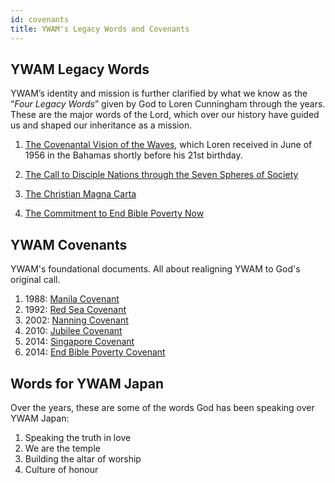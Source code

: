 ```yaml
---
id: covenants
title: YWAM's Legacy Words and Covenants
---
```


## YWAM Legacy Words

YWAM’s identity and mission is further clarified by what we know as the “*Four Legacy Words*” given by God to Loren Cunningham through the years. These are the major words of the Lord, which over our history have guided us and shaped our inheritance as a mission.

1. [The Covenantal Vision of the Waves](https://www.ywamvalues.com/uploads/1/1/6/5/1165317/legacy_word_1__the_vision_of_the_waves_%E2%80%93_1956.pdf), which Loren received in June of 1956 in the Bahamas shortly before his 21st birthday.

2. [The Call to Disciple Nations through the Seven Spheres of Society](https://www.ywamvalues.com/uploads/1/1/6/5/1165317/legacy_word_2__the_spheres_of_influence_%E2%80%93_1975_doc.pdf)

3. [The Christian Magna Carta](https://www.ywamvalues.com/uploads/1/1/6/5/1165317/legacy_word_3__the_christian_magna_carta_%E2%80%93_1981.pdf)

4. [The Commitment to End Bible Poverty Now](https://www.ywamvalues.com/uploads/1/1/6/5/1165317/legacy_word_4__end_bible_poverty_%E2%80%93_1967.pdf)

## YWAM Covenants

YWAM's foundational documents. All about realigning YWAM to God's original call.

1. 1988: [Manila Covenant](https://www.ywamvalues.com/uploads/1/1/6/5/1165317/the_manila_covenant_1.pdf)
2. 1992: [Red Sea Covenant](https://www.ywamvalues.com/uploads/1/1/6/5/1165317/the_red_sea_covenant_1.pdf)
3. 2002: [Nanning Covenant](https://www.ywamvalues.com/uploads/1/1/6/5/1165317/the_nanning_covenant_1.pdf)
4. 2010: [Jubilee Covenant](https://www.ywamvalues.com/uploads/1/1/6/5/1165317/the_jubilee_covenant.pdf)
5. 2014: [Singapore Covenant](https://www.ywamvalues.com/uploads/1/1/6/5/1165317/the_singapore_covenant_1.pdf)
6. 2014: [End Bible Poverty Covenant](https://www.ywamvalues.com/uploads/1/1/6/5/1165317/a_covenant_to_end_bible_poverty_1.pdf)

## Words for YWAM Japan

Over the years, these are some of the words God has been speaking over YWAM Japan:

1. Speaking the truth in love
2. We are the temple
3. Building the altar of worship
4. Culture of honour
